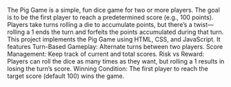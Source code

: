 The Pig Game is a simple, fun dice game for two or more players. The goal is to be the first player to reach a predetermined score (e.g., 100 points). Players take turns rolling a die to accumulate points, but there’s a twist—rolling a 1 ends the turn and forfeits the points accumulated during that turn.
This project implements the Pig Game using HTML, CSS, and JavaScript.
It features Turn-Based Gameplay: Alternate turns between two players. Score Management: Keep track of current and total scores. Risk vs Reward: Players can roll the dice as many times as they want, but rolling a 1 results in losing the turn’s score. Winning Condition: The first player to reach the target score (default 100) wins the game.
